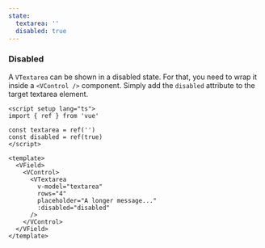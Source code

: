 ```yaml
---
state:
  textarea: ''
  disabled: true
---
```


### Disabled

A `VTextarea` can be shown in a disabled state. For that, you need to wrap it
inside a `<VControl />` component. Simply add the `disabled` attribute
to the target textarea element.

<!--code-->

```vue
<script setup lang="ts">
import { ref } from 'vue'

const textarea = ref('')
const disabled = ref(true)
</script>

<template>
  <VField>
    <VControl>
      <VTextarea
        v-model="textarea"
        rows="4"
        placeholder="A longer message..."
        :disabled="disabled"
      />
    </VControl>
  </VField>
</template>
```

<!--/code-->

<!--example-->

<VField>
  <VControl>
    <VTextarea
      v-model="frontmatter.state.textarea"
      rows="4"
      placeholder="A longer message..."
      :disabled="frontmatter.state.disabled"
    ></VTextarea>
  </VControl>
</VField>

<!--/example-->
